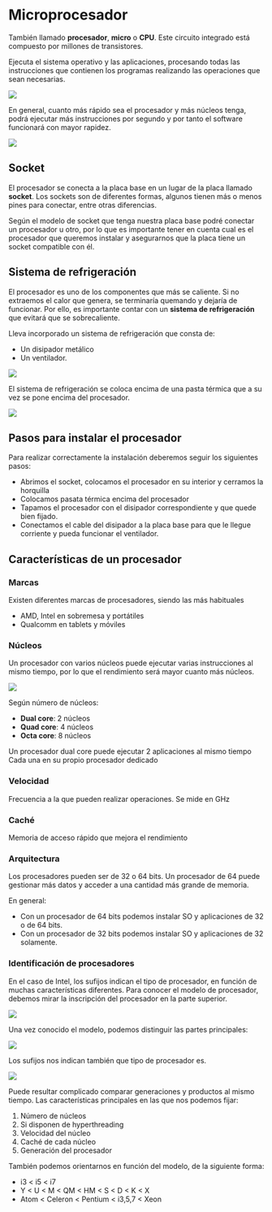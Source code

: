 # Microprocesador

También llamado **procesador**, **micro** o **CPU**. Este circuito integrado está compuesto por millones de transistores.

Ejecuta el sistema operativo y las aplicaciones, procesando todas las instrucciones que contienen los programas realizando las operaciones que sean necesarias.

![](img/2019-10-01-08-02-56.png)

En general, cuanto más rápido sea el procesador y más núcleos tenga, podrá ejecutar más instrucciones por segundo y por tanto el software funcionará con mayor rapidez.

![](img/2019-10-01-08-03-06.png)

## Socket

El procesador se conecta a la placa base en un lugar de la placa llamado **socket**. Los sockets son de diferentes formas,
algunos tienen más o menos pines para conectar, entre otras diferencias.

Según el modelo de socket que tenga nuestra placa base podré conectar un procesador u otro, por lo que  es importante tener
en cuenta cual es el procesador que queremos instalar y asegurarnos que la placa tiene un socket compatible con él.

## Sistema de refrigeración

El procesador es uno de los componentes que más se caliente. Si no extraemos el calor que genera, se terminaría
quemando y dejaría de funcionar. Por ello, es importante contar con un **sistema de refrigeración** que evitará que
se sobrecaliente.

Lleva incorporado un sistema de refrigeración que consta de:

- Un disipador metálico
- Un ventilador. 

![](img/2019-10-01-08-15-59.png)

El sistema de refrigeración se coloca encima de una pasta térmica que a su vez se pone encima del procesador.

![](img/2019-10-01-08-16-06.png)

## Pasos para instalar el procesador

Para realizar correctamente la instalación deberemos seguir los siguientes pasos:

- Abrimos el socket, colocamos el procesador en su interior y cerramos la horquilla
- Colocamos pasata térmica encima del procesador
- Tapamos el procesador con el disipador correspondiente y que quede bien fijado.
- Conectamos el cable del disipador a la placa base para que le llegue corriente y pueda funcionar el ventilador.

## Características de un procesador

### Marcas

Existen diferentes marcas de procesadores, siendo las más habituales

- AMD, Intel en sobremesa y portátiles
- Qualcomm en tablets y móviles

### Núcleos

Un procesador con varios núcleos puede ejecutar varias instrucciones al mismo tiempo, por lo que el rendimiento será mayor cuanto más núcleos.

![](img/2019-10-01-08-05-23.png)

Según número de núcleos:

- **Dual core**: 2 núcleos
- **Quad core**: 4 núcleos
- **Octa core**:  8 núcleos

Un procesador dual core puede ejecutar 2 aplicaciones al mismo tiempo Cada una en su propio procesador dedicado

### Velocidad

Frecuencia a la que pueden realizar operaciones. Se mide en GHz

### Caché

Memoria de acceso rápido que mejora el rendimiento

### Arquitectura

Los procesadores pueden ser de 32 o 64 bits. Un procesador de 64 puede gestionar más datos y acceder a una cantidad más grande de memoria.

En general:

- Con un procesador de 64 bits podemos instalar SO y aplicaciones de 32 o de 64 bits.
- Con un procesador de 32 bits podemos instalar SO y aplicaciones de 32 solamente.

### Identificación de procesadores

En el caso de Intel, los sufijos indican el tipo de procesador, en función de muchas características diferentes. Para conocer el modelo de procesador, debemos mirar la inscripción del procesador en la parte superior.

![](img/2019-10-01-08-10-58.png)

Una vez conocido el modelo, podemos distinguir las partes principales:

![](img/2019-10-01-08-10-51.png)

Los sufijos nos indican también que tipo de procesador es.

![](img/2019-10-01-08-12-23.png)

Puede resultar complicado comparar generaciones y productos al mismo tiempo. Las características principales en las que nos podemos fijar:

1. Número de núcleos 
2. Si disponen de hyperthreading
3. Velocidad del núcleo
4. Caché de cada núcleo
5. Generación del procesador

También podemos orientarnos en función del modelo, de la siguiente forma:

- i3 < i5 < i7
- Y < U < M < QM < HM < S < D < K < X
- Atom < Celeron < Pentium < i3,5,7 < Xeon
